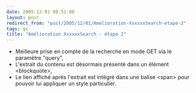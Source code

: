 ```yaml
---
date: 2005-12-01 08:51:00
layout: post
redirect_from: "post/2005/12/01/Amelioration-XxxxxxSearch-etape-2"
tags: qc
title: "Amélioration XxxxxxSearch - étape 2"
---
```


* Meilleure prise en compte de la recherche en mode GET via le paramètre
"query",
* L'extrait du contenu est désormais présenté dans un élément
&lt;blockquote&gt;,
* Le lien affiché après l'extrait est intégré dans une balise &lt;span&gt;
pour pouvoir lui appliquer un style particulier.
